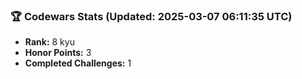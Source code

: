 ### 🏆 Codewars Stats (Updated: 2025-03-07 06:11:35 UTC)

- **Rank:** 8 kyu
- **Honor Points:** 3
- **Completed Challenges:** 1
